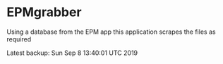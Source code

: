 # EPMgrabber
Using a database from the EPM app this application scrapes the files as required


Latest backup: Sun Sep 8 13:40:01 UTC 2019
